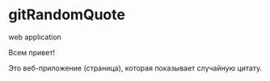 # gitRandomQuote

web application

Всем привет!

Это веб-приложение (страница), которая показывает случайную цитату.
